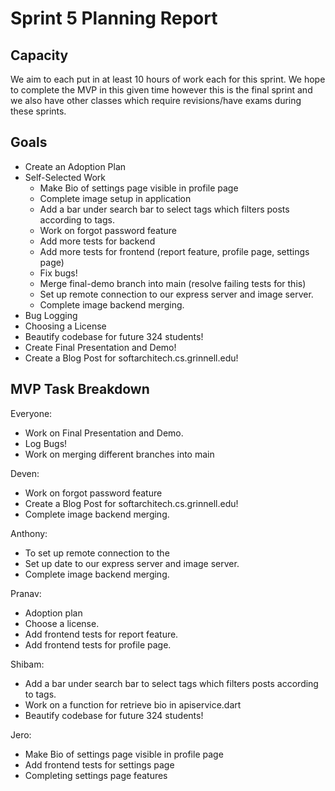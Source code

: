 # Sprint 5 Planning Report

## Capacity
We aim to each put in at least 10 hours of work each for this sprint. We hope to complete the MVP in this given time however this is the final sprint and we also have other classes which require revisions/have exams during these sprints. 

## Goals
- Create an Adoption Plan
- Self-Selected Work
    - Make Bio of settings page visible in profile page
    - Complete image setup in application
    - Add a bar under search bar to select tags which filters posts according to tags. 
    - Work on forgot password feature
    - Add more tests for backend
    - Add more tests for frontend (report feature, profile page, settings page)
    - Fix bugs!
    - Merge final-demo branch into main (resolve failing tests for this)
    - Set up remote connection to our express server and image server.
    - Complete image backend merging.
- Bug Logging
- Choosing a License
- Beautify codebase for future 324 students!
- Create Final Presentation and Demo!
- Create a Blog Post for softarchitech.cs.grinnell.edu!
  

## MVP Task Breakdown

Everyone:
- Work on Final Presentation and Demo.
- Log Bugs!
- Work on merging different branches into main

Deven: 
- Work on forgot password feature
- Create a Blog Post for softarchitech.cs.grinnell.edu!
- Complete image backend merging.

Anthony:
- To set up remote connection to the
- Set up date to our express server and image server.
- Complete image backend merging.

Pranav:
- Adoption plan
- Choose a license.
- Add frontend tests for report feature.
- Add frontend tests for profile page.


Shibam: 
- Add a bar under search bar to select tags which filters posts according to tags. 
- Work on a function for retrieve bio in apiservice.dart
- Beautify codebase for future 324 students!

Jero:
- Make Bio of settings page visible in profile page
- Add frontend tests for settings page
- Completing settings page features






